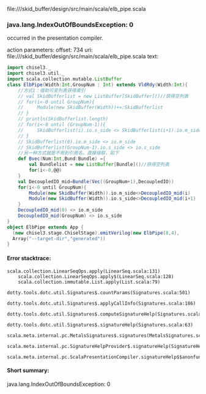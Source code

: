 file://<WORKSPACE>/skid_buffer/design/src/main/scala/elb_pipe.scala
### java.lang.IndexOutOfBoundsException: 0

occurred in the presentation compiler.

action parameters:
offset: 734
uri: file://<WORKSPACE>/skid_buffer/design/src/main/scala/elb_pipe.scala
text:
```scala
import chisel3._
import chisel3.util._
import scala.collection.mutable.ListBuffer
class ElbPipe(Width:Int,GroupNum : Int) extends VldRdy(Width:Int){
    //方式1：借助可变列表获得索引
    // val SkidBufferlist = new ListBuffer[SkidBuffer]()//获得空列表
    // for(i<-0 until GroupNum){
    //     Module(new SkidBuffer(Width))+=:SkidBufferlist
    // }
    // println(SkidBufferlist.length)
    // for(i<-0 until (GroupNum-1)){
    //     SkidBufferlist(i).io.s_side <> SkidBufferlist(i+1).io.m_side
    // }
    // SkidBufferlist(0).io.m_side <> io.m_side
    // SkidBufferlist(GroupNum-1).io.s_side <> io.s_side
    //另一种方式就是不用到引用名，直接级联，如下
    def Bvec(Num:Int,Bund:Bundle) ={
        val Bundlelist = new ListBuffer[Bundle]()//获得空列表
        for(i<-0,@@)
    }
    val DecoupledIO_mid=Bundle(Vec((GroupNum+1),DecoupledIO))
    for(i<-0 until GroupNum){
        Module(new SkidBuffer(Width)).io.m_side<>DecoupledIO_mid(i)
        Module(new SkidBuffer(Width)).io.s_side<>DecoupledIO_mid(i+1)
    }
    DecoupledIO_mid(0) <> io.m_side
    DecoupledIO_mid(GroupNum) <> io.s_side
}
object ElbPipe extends App {
  (new chisel3.stage.ChiselStage).emitVerilog(new ElbPipe(8,4),
  Array("--target-dir","generated"))
}
```



#### Error stacktrace:

```
scala.collection.LinearSeqOps.apply(LinearSeq.scala:131)
	scala.collection.LinearSeqOps.apply$(LinearSeq.scala:128)
	scala.collection.immutable.List.apply(List.scala:79)
	dotty.tools.dotc.util.Signatures$.countParams(Signatures.scala:501)
	dotty.tools.dotc.util.Signatures$.applyCallInfo(Signatures.scala:186)
	dotty.tools.dotc.util.Signatures$.computeSignatureHelp(Signatures.scala:94)
	dotty.tools.dotc.util.Signatures$.signatureHelp(Signatures.scala:63)
	scala.meta.internal.pc.MetalsSignatures$.signatures(MetalsSignatures.scala:17)
	scala.meta.internal.pc.SignatureHelpProvider$.signatureHelp(SignatureHelpProvider.scala:51)
	scala.meta.internal.pc.ScalaPresentationCompiler.signatureHelp$$anonfun$1(ScalaPresentationCompiler.scala:388)
```
#### Short summary: 

java.lang.IndexOutOfBoundsException: 0